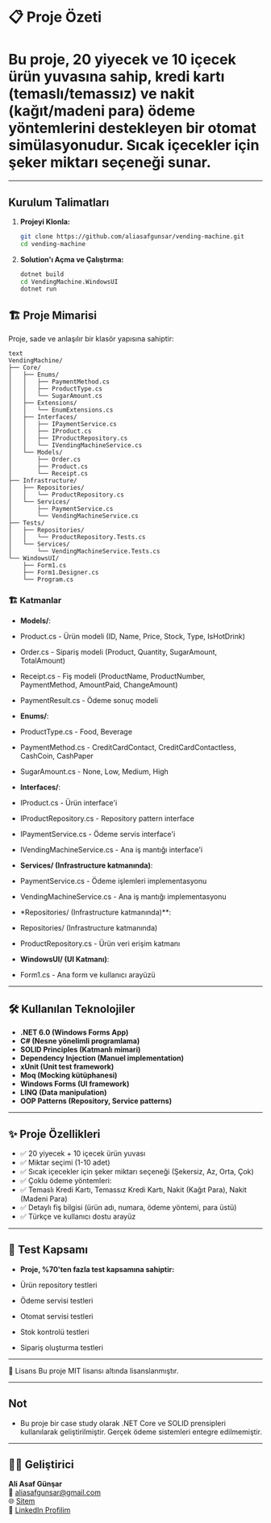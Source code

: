# 📋 Proje Özeti
# Bu proje, 20 yiyecek ve 10 içecek ürün yuvasına sahip, kredi kartı (temaslı/temassız) ve nakit (kağıt/madeni para) ödeme yöntemlerini destekleyen bir otomat simülasyonudur. Sıcak içecekler için şeker miktarı seçeneği sunar.

---

## Kurulum Talimatları

1. **Projeyi Klonla:**
   ```sh
   git clone https://github.com/aliasafgunsar/vending-machine.git
   cd vending-machine
   ```

2. **Solution'ı Açma ve Çalıştırma:**
   ```sh
   dotnet build
   cd VendingMachine.WindowsUI
   dotnet run
   ```

## 🏗️ Proje Mimarisi

Proje, sade ve anlaşılır bir klasör yapısına sahiptir:

```
text
VendingMachine/
├── Core/
│   ├── Enums/
│   │   ├── PaymentMethod.cs
│   │   ├── ProductType.cs
│   │   └── SugarAmount.cs
│   ├── Extensions/
│   │   └── EnumExtensions.cs
│   ├── Interfaces/
│   │   ├── IPaymentService.cs
│   │   ├── IProduct.cs
│   │   ├── IProductRepository.cs
│   │   └── IVendingMachineService.cs
│   └── Models/
│       ├── Order.cs
│       ├── Product.cs
│       └── Receipt.cs
├── Infrastructure/
│   ├── Repositories/
│   │   └── ProductRepository.cs
│   └── Services/
│       ├── PaymentService.cs
│       └── VendingMachineService.cs
├── Tests/
│   ├── Repositories/
│   │   └── ProductRepository.Tests.cs
│   └── Services/
│       └── VendingMachineService.Tests.cs
└── WindowsUI/
    ├── Form1.cs
    ├── Form1.Designer.cs
    └── Program.cs

```

### 🏗️ Katmanlar

- **Models/**: 
- Product.cs - Ürün modeli (ID, Name, Price, Stock, Type, IsHotDrink)
- Order.cs - Sipariş modeli (Product, Quantity, SugarAmount, TotalAmount)
- Receipt.cs - Fiş modeli (ProductName, ProductNumber, PaymentMethod, AmountPaid, ChangeAmount)
- PaymentResult.cs - Ödeme sonuç modeli

- **Enums/**:
- ProductType.cs - Food, Beverage
- PaymentMethod.cs - CreditCardContact, CreditCardContactless, CashCoin, CashPaper
- SugarAmount.cs - None, Low, Medium, High

- **Interfaces/**:
- IProduct.cs - Ürün interface'i
- IProductRepository.cs - Repository pattern interface
- IPaymentService.cs - Ödeme servis interface'i
- IVendingMachineService.cs - Ana iş mantığı interface'i

- **Services/ (Infrastructure katmanında)**:
- PaymentService.cs - Ödeme işlemleri implementasyonu
- VendingMachineService.cs - Ana iş mantığı implementasyonu

- *Repositories/ (Infrastructure katmanında)**:
- Repositories/ (Infrastructure katmanında)
- ProductRepository.cs - Ürün veri erişim katmanı

- **WindowsUI/ (UI Katmanı)**:
- Form1.cs - Ana form ve kullanıcı arayüzü
  
---

## 🛠️ Kullanılan Teknolojiler

- **.NET 6.0 (Windows Forms App)**
- **C# (Nesne yönelimli programlama)**
- **SOLID Principles (Katmanlı mimari)**
- **Dependency Injection (Manuel implementation)**
- **xUnit (Unit test framework)**
- **Moq (Mocking kütüphanesi)**
- **Windows Forms (UI framework)**
- **LINQ (Data manipulation)**
- **OOP Patterns (Repository, Service patterns)**

---

## ✨  Proje Özellikleri

- ✅ 20 yiyecek + 10 içecek ürün yuvası
- ✅ Miktar seçimi (1-10 adet)
- ✅ Sıcak içecekler için şeker miktarı seçeneği (Şekersiz, Az, Orta, Çok)
- ✅ Çoklu ödeme yöntemleri:
- ✅ Temaslı Kredi Kartı, Temassız Kredi Kartı, Nakit (Kağıt Para), Nakit (Madeni Para)
- ✅ Detaylı fiş bilgisi (ürün adı, numara, ödeme yöntemi, para üstü)
- ✅ Türkçe ve kullanıcı dostu arayüz

---

## 🧪 Test Kapsamı

- **Proje, %70'ten fazla test kapsamına sahiptir:**

- Ürün repository testleri
- Ödeme servisi testleri
- Otomat servisi testleri
- Stok kontrolü testleri
- Sipariş oluşturma testleri

---

📝 Lisans
Bu proje MIT lisansı altında lisanslanmıştır.

---

## Not

- Bu proje bir case study olarak .NET Core ve SOLID prensipleri kullanılarak geliştirilmiştir. Gerçek ödeme sistemleri entegre edilmemiştir.

---

## 👨‍💻 Geliştirici

**Ali Asaf Günşar**  
📧 aliasafgunsar@gmail.com  
🌐 [Sitem](https://aliasafgunsar.com)  
🔗 [LinkedIn Profilim](https://linkedin.com/in/aliasafgunsar)
